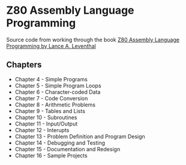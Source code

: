 # Z80 Assembly Language Programming

Source code from working through the book [Z80 Assembly Language Programming
by Lance A. Leventhal](https://archive.org/details/Z-80_Assembly_Language_Programming_1979_Leventhal)

## Chapters

- Chapter 4 - Simple Programs
- Chapter 5 - Simple Program Loops
- Chapter 6 - Character-coded Data
- Chapter 7 - Code Conversion
- Chapter 8 - Arithmetic Problems
- Chapter 9 - Tables and Lists
- Chapter 10 - Subroutines
- Chapter 11 - Input/Output
- Chapter 12 - Interupts
- Chapter 13 - Problem Definition and Program Design
- Chapter 14 - Debugging and Testing
- Chapter 15 - Documentation and Redesign
- Chapter 16 - Sample Projects
